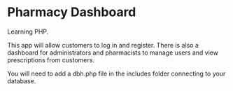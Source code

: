 # Pharmacy Dashboard

Learning PHP.

This app will allow customers to log in and register. There is also a dashboard for administrators and pharmacists to manage users and view prescriptions from customers.

You will need to add a dbh.php file in the includes folder connecting to your database.

